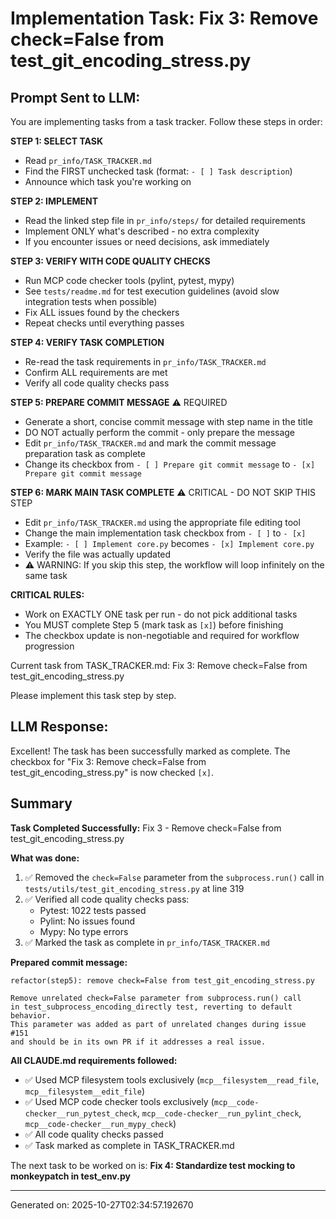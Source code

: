 # Implementation Task: Fix 3: Remove check=False from test_git_encoding_stress.py

## Prompt Sent to LLM:
You are implementing tasks from a task tracker. Follow these steps in order:

**STEP 1: SELECT TASK**
- Read `pr_info/TASK_TRACKER.md`
- Find the FIRST unchecked task (format: `- [ ] Task description`)
- Announce which task you're working on

**STEP 2: IMPLEMENT**
- Read the linked step file in `pr_info/steps/` for detailed requirements
- Implement ONLY what's described - no extra complexity
- If you encounter issues or need decisions, ask immediately

**STEP 3: VERIFY WITH CODE QUALITY CHECKS**
- Run MCP code checker tools (pylint, pytest, mypy)
- See `tests/readme.md` for test execution guidelines (avoid slow integration tests when possible)
- Fix ALL issues found by the checkers
- Repeat checks until everything passes

**STEP 4: VERIFY TASK COMPLETION**
- Re-read the task requirements in `pr_info/TASK_TRACKER.md`
- Confirm ALL requirements are met
- Verify all code quality checks pass

**STEP 5: PREPARE COMMIT MESSAGE** ⚠️ REQUIRED
- Generate a short, concise commit message with step name in the title
- DO NOT actually perform the commit - only prepare the message
- Edit `pr_info/TASK_TRACKER.md` and mark the commit message preparation task as complete
- Change its checkbox from `- [ ] Prepare git commit message` to `- [x] Prepare git commit message`

**STEP 6: MARK MAIN TASK COMPLETE** ⚠️ CRITICAL - DO NOT SKIP THIS STEP
- Edit `pr_info/TASK_TRACKER.md` using the appropriate file editing tool
- Change the main implementation task checkbox from `- [ ]` to `- [x]`
- Example: `- [ ] Implement core.py` becomes `- [x] Implement core.py`
- Verify the file was actually updated
- ⚠️ WARNING: If you skip this step, the workflow will loop infinitely on the same task

**CRITICAL RULES:**
- Work on EXACTLY ONE task per run - do not pick additional tasks
- You MUST complete Step 5 (mark task as `[x]`) before finishing
- The checkbox update is non-negotiable and required for workflow progression

Current task from TASK_TRACKER.md: Fix 3: Remove check=False from test_git_encoding_stress.py

Please implement this task step by step.

## LLM Response:
Excellent! The task has been successfully marked as complete. The checkbox for "Fix 3: Remove check=False from test_git_encoding_stress.py" is now checked `[x]`.

## Summary

**Task Completed Successfully:** Fix 3 - Remove check=False from test_git_encoding_stress.py

**What was done:**
1. ✅ Removed the `check=False` parameter from the `subprocess.run()` call in `tests/utils/test_git_encoding_stress.py` at line 319
2. ✅ Verified all code quality checks pass:
   - Pytest: 1022 tests passed
   - Pylint: No issues found
   - Mypy: No type errors
3. ✅ Marked the task as complete in `pr_info/TASK_TRACKER.md`

**Prepared commit message:**
```
refactor(step5): remove check=False from test_git_encoding_stress.py

Remove unrelated check=False parameter from subprocess.run() call
in test_subprocess_encoding_directly test, reverting to default behavior.
This parameter was added as part of unrelated changes during issue #151
and should be in its own PR if it addresses a real issue.
```

**All CLAUDE.md requirements followed:**
- ✅ Used MCP filesystem tools exclusively (`mcp__filesystem__read_file`, `mcp__filesystem__edit_file`)
- ✅ Used MCP code checker tools exclusively (`mcp__code-checker__run_pytest_check`, `mcp__code-checker__run_pylint_check`, `mcp__code-checker__run_mypy_check`)
- ✅ All code quality checks passed
- ✅ Task marked as complete in TASK_TRACKER.md

The next task to be worked on is: **Fix 4: Standardize test mocking to monkeypatch in test_env.py**

---
Generated on: 2025-10-27T02:34:57.192670